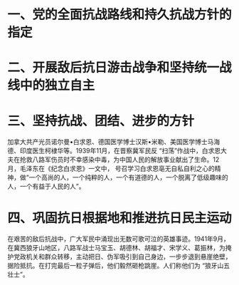 # 一、党的全面抗战路线和持久抗战方针的指定

# 二、开展敌后抗日游击战争和坚持统一战线中的独立自主

# 三、坚持抗战、团结、进步的方针
加拿大共产光员诺尔曼•白求恩、德国医学博士汉斯•米勒、美国医学博士马海德、印度医生柯棣华等。1939年11月，在晋察冀军民反 “扫荡”作战中，白求恩大 夫在抢救八路军伤员时不幸感染中毒，为中国人民的解放事业献出了生命。12月，毛泽东在《纪念白求恩》一文中， 号召学习白求恩亳无自私自利之心的精神，做“一个高尚的人，一个纯粹的人，一个有道德的人，一个脱离了低级趣味的人，一个有益于人民的人”。

# 四、巩固抗日根据地和推进抗日民主运动
在艰苦的敌后抗战中，广大军民中涌现出无数可歌可泣的英雄事迹。1941年9月，在冀西狼牙山地区，八路军战士马宝玉、胡德林、胡福才、宋学义、葛振林，为掩护党政机关和群众转移，主动把日、伪军吸引到自己身边，一步步退到悬崖绝壁，据险抵抗。在打完最后一粒子弹后，他们毅然砸枪跳崖。人们称他们为 “狼牙山五壮士”。
